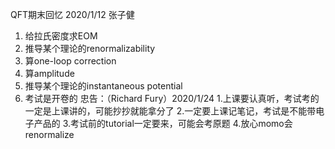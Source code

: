 QFT期末回忆 2020/1/12 张子健

1. 给拉氏密度求EOM
2. 推导某个理论的renormalizability
3. 算one-loop correction
4. 算amplitude
5. 推导某个理论的instantaneous potential
6. 考试是开卷的
忠告：（Richard Fury）2020/1/24
1.上课要认真听，考试考的一定是上课讲的，可能抄抄就能拿分了
2.一定要上课记笔记，考试是不能带电子产品的
3.考试前的tutorial一定要来，可能会考原题
4.放心momo会renormalize
